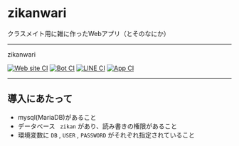 # zikanwari

クラスメイト用に雑に作ったWebアプリ（とそのなにか）

---
zikanwari

[![Web site CI](https://github.com/zikanwari/zikanwari/actions/workflows/web-build.yml/badge.svg)](https://github.com/zikanwari/zikanwari/actions/workflows/web-build.yml)
[![Bot CI](https://github.com/zikanwari/zikanwari/actions/workflows/bot-build.yml/badge.svg)](https://github.com/zikanwari/zikanwari/actions/workflows/bot-build.yml)
[![LINE CI](https://github.com/zikanwari/zikanwari/actions/workflows/line-build.yml/badge.svg)](https://github.com/zikanwari/zikanwari/actions/workflows/line-build.yml)
[![App CI](https://github.com/zikanwari/zikanwari/actions/workflows/app-build.yml/badge.svg)](https://github.com/zikanwari/zikanwari/actions/workflows/app-build.yml)

---

## 導入にあたって
- mysql(MariaDB)があること
- データベース ` zikan` があり、読み書きの権限があること
- 環境変数に `DB` , `USER` , `PASSWORD` がそれぞれ指定されていること